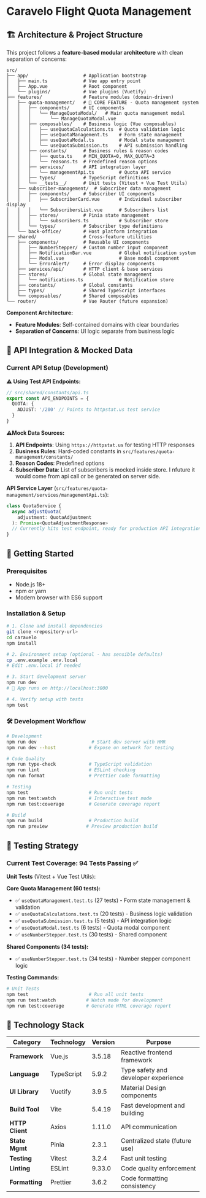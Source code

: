 # Caravelo Flight Quota Management

## 🏗️ Architecture & Project Structure

This project follows a **feature-based modular architecture** with clean separation of concerns:

```
src/
├── app/                    # Application bootstrap
│   ├── main.ts             # Vue app entry point
│   ├── App.vue             # Root component
│   └── plugins/            # Vue plugins (Vuetify)
├── features/               # Feature modules (domain-driven)
│   ├── quota-management/   # 🎯 CORE FEATURE - Quota management system
│   │   ├── components/     # UI components
│   │   │   └── ManageQuotaModal/   # Main quota management modal
│   │   │       └── ManageQuotaModal.vue
│   │   ├── composables/    # Business logic (Vue composables)
│   │   │   ├── useQuotaCalculations.ts  # Quota validation logic
│   │   │   ├── useQuotaManagement.ts    # Form state management
│   │   │   ├── useQuotaModal.ts         # Modal state management
│   │   │   └── useQuotaSubmission.ts    # API submission handling
│   │   ├── constants/      # Business rules & reason codes
│   │   │   ├── quota.ts    # MIN_QUOTA=0, MAX_QUOTA=3
│   │   │   └── reasons.ts  # Predefined reason options
│   │   ├── services/       # API integration layer
│   │   │   └── managementApi.ts         # Quota API service
│   │   ├── types/          # TypeScript definitions
│   │   └── __tests__/      # Unit tests (Vitest + Vue Test Utils)
│   ├── subscriber-management/  # Subscriber data management
│   │   ├── components/     # Subscriber UI components
│   │   │   ├── SubscriberCard.vue       # Individual subscriber display
│   │   │   └── SubscribersList.vue      # Subscribers list
│   │   ├── stores/         # Pinia state management
│   │   │   └── subscribers.ts           # Subscriber store
│   │   └── types/          # Subscriber type definitions
│   └── back-office/        # Host platform integration
├── shared/                 # Cross-feature utilities
│   ├── components/         # Reusable UI components
│   │   ├── NumberStepper/  # Custom number input component
│   │   ├── NotificationBar.vue          # Global notification system
│   │   ├── Modal.vue                    # Base modal component
│   │   └── ErrorAlert/     # Error display components
│   ├── services/api/       # HTTP client & base services
│   ├── stores/             # Global state management
│   │   └── notifications.ts             # Notification store
│   ├── constants/          # Global constants
│   ├── types/              # Shared TypeScript interfaces
│   └── composables/        # Shared composables
└── router/                 # Vue Router (future expansion)
```

**Component Architecture:**

- **Feature Modules**: Self-contained domains with clear boundaries
- **Separation of Concerns**: UI logic separate from business logic

## 🔗 API Integration & Mocked Data

### Current API Setup (Development)

**⚠️ Using Test API Endpoints:**

```typescript
// src/shared/constants/api.ts
export const API_ENDPOINTS = {
  QUOTA: {
    ADJUST: '/200' // Points to httpstat.us test service
  }
}
```

**⚠️Mock Data Sources:**

1. **API Endpoints**: Using `https://httpstat.us` for testing HTTP responses
2. **Business Rules**: Hard-coded constants in `src/features/quota-management/constants/`
3. **Reason Codes**: Predefined options
4. **Subscriber Data**: List of subscribers is mocked inside store. I nfuture it would come from api call or be generated on server side.

**API Service Layer** (`src/features/quota-management/services/managementApi.ts`):

```typescript
class QuotaService {
  async adjustQuota(
    adjustment: QuotaAdjustment
  ): Promise<QuotaAdjustmentResponse>
  // Currently hits test endpoint, ready for production API integration
}
```

## 🚀 Getting Started

### Prerequisites

- Node.js 18+
- npm or yarn
- Modern browser with ES6 support

### Installation & Setup

```bash
# 1. Clone and install dependencies
git clone <repository-url>
cd caravelo
npm install

# 2. Environment setup (optional - has sensible defaults)
cp .env.example .env.local
# Edit .env.local if needed

# 3. Start development server
npm run dev
# 🚀 App runs on http://localhost:3000

# 4. Verify setup with tests
npm test
```

### 🛠️ Development Workflow

```bash
# Development
npm run dev                    # Start dev server with HMR
npm run dev --host            # Expose on network for testing

# Code Quality
npm run type-check            # TypeScript validation
npm run lint                  # ESLint checking
npm run format                # Prettier code formatting

# Testing
npm test                      # Run unit tests
npm run test:watch            # Interactive test mode
npm run test:coverage         # Generate coverage report

# Build
npm run build                 # Production build
npm run preview              # Preview production build
```

## 🧪 Testing Strategy

### Current Test Coverage: 94 Tests Passing ✅

**Unit Tests** (Vitest + Vue Test Utils):

**Core Quota Management (60 tests):**

- ✅ `useQuotaManagement.test.ts` (27 tests) - Form state management & validation
- ✅ `useQuotaCalculations.test.ts` (20 tests) - Business logic validation
- ✅ `useQuotaSubmission.test.ts` (5 tests) - API integration logic
- ✅ `useQuotaModal.test.ts` (6 tests) - Quota modal component
- ✅ `useNumberStepper.test.ts` (30 tests) - Shared component

**Shared Components (34 tests):**

- ✅ `useNumberStepper.test.ts` (34 tests) - Number stepper component logic

**Testing Commands:**

```bash
# Unit Tests
npm test                      # Run all unit tests
npm run test:watch           # Watch mode for development
npm run test:coverage        # Generate HTML coverage report
```

## 🔧 Technology Stack

| Category        | Technology | Version | Purpose                              |
| --------------- | ---------- | ------- | ------------------------------------ |
| **Framework**   | Vue.js     | 3.5.18  | Reactive frontend framework          |
| **Language**    | TypeScript | 5.9.2   | Type safety and developer experience |
| **UI Library**  | Vuetify    | 3.9.5   | Material Design components           |
| **Build Tool**  | Vite       | 5.4.19  | Fast development and building        |
| **HTTP Client** | Axios      | 1.11.0  | API communication                    |
| **State Mgmt**  | Pinia      | 2.3.1   | Centralized state (future use)       |
| **Testing**     | Vitest     | 3.2.4   | Fast unit testing                    |
| **Linting**     | ESLint     | 9.33.0  | Code quality enforcement             |
| **Formatting**  | Prettier   | 3.6.2   | Code formatting consistency          |
